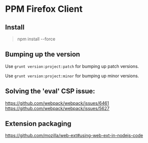 PPM Firefox Client
==================
Install
--------
> npm install --force


Bumping up the version
----------------------

Use `grunt version:project:patch` for bumping up patch versions.

Use `grunt version:project:minor` for bumping up minor versions.


Solving the 'eval' CSP issue:
-----------------------------
https://github.com/webpack/webpack/issues/6461
https://github.com/webpack/webpack/issues/5627

Extension packaging
-------------------

https://github.com/mozilla/web-ext#using-web-ext-in-nodejs-code
